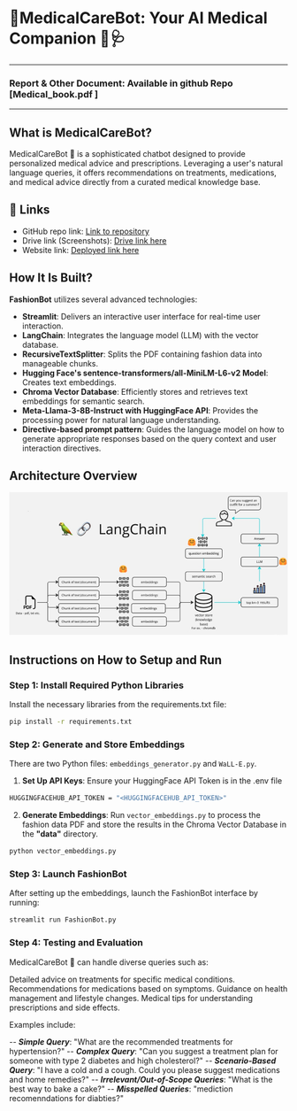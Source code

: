# 🤖MedicalCareBot: Your AI Medical Companion 💊🩺
----------------------------------------------------------
### Report & Other Document: Available in github Repo [Medical_book.pdf ]
----------------------------------------------------------
## What is MedicalCareBot?
MedicalCareBot 🤖 is a sophisticated chatbot designed to provide personalized medical advice and prescriptions. Leveraging a user's natural language queries, it offers recommendations on treatments, medications, and medical advice directly from a curated medical knowledge base.

## 🔗 Links

- GitHub repo link: [Link to repository](https://github.com/Pratikgirade)
- Drive link (Screenshots): [Drive link here](https://drive.google.com/drive/folders/1BPsnG4dGkSXDEvNIk5FAyBg4-OQUFdLA?usp=drive_link)
- Website link: [Deployed link here]()

## How It Is Built?

**FashionBot** utilizes several advanced technologies:

- **Streamlit**: Delivers an interactive user interface for real-time user interaction.
- **LangChain**: Integrates the language model (LLM) with the vector database.
- **RecursiveTextSplitter**: Splits the PDF containing fashion data into manageable chunks.
- **Hugging Face's sentence-transformers/all-MiniLM-L6-v2 Model**: Creates text embeddings.
- **Chroma Vector Database**: Efficiently stores and retrieves text embeddings for semantic search.
- **Meta-Llama-3-8B-Instruct with HuggingFace API**: Provides the processing power for natural language understanding.
- **Directive-based prompt pattern**: Guides the language model on how to generate appropriate responses based on the query context and user interaction directives.

## Architecture Overview
![alt text](Medical_Bot_Architecture.png)

## Instructions on How to Setup and Run

### Step 1: Install Required Python Libraries

Install the necessary libraries from the requirements.txt file:

```bash
pip install -r requirements.txt
```
### Step 2: Generate and Store Embeddings
There are two Python files: `embeddings_generator.py` and `WaLL-E.py`.

1. **Set Up API Keys**: Ensure your HuggingFace API Token is in the .env file
```bash
HUGGINGFACEHUB_API_TOKEN = "<HUGGINGFACEHUB_API_TOKEN>"
```
2. **Generate Embeddings**: Run `vector_embeddings.py` to process the fashion data PDF and store the results in the Chroma Vector Database in the **"data"** directory.
```bash 
python vector_embeddings.py
```

### Step 3: Launch FashionBot
After setting up the embeddings, launch the FashionBot interface by running:
```bash
streamlit run FashionBot.py
```

### Step 4: Testing and Evaluation
MedicalCareBot 🤖 can handle diverse queries such as:

Detailed advice on treatments for specific medical conditions.
Recommendations for medications based on symptoms.
Guidance on health management and lifestyle changes.
Medical tips for understanding prescriptions and side effects.

Examples include:

-- ***Simple Query***: "What are the recommended treatments for hypertension?"
-- ***Complex Query***: "Can you suggest a treatment plan for someone with type 2 diabetes and high cholesterol?"
-- ***Scenario-Based Query***: "I have a cold and a cough. Could you please suggest medications and home remedies?"
-- ***Irrelevant/Out-of-Scope Queries***: "What is the best way to bake a cake?"
-- ***Misspelled Queries***: "mediction recomenndations for diabties?"

